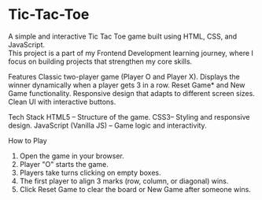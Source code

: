 # Tic-Tac-Toe
A simple and interactive  Tic Tac Toe game built using HTML, CSS, and JavaScript.  
This project is a part of my Frontend Development learning journey, where I focus on building projects that strengthen my core skills.

Features
Classic two-player game (Player O and Player X).
Displays the winner dynamically when a player gets 3 in a row.
Reset Game* and New Game functionality.
Responsive design that adapts to different screen sizes.
Clean UI with interactive buttons.

Tech Stack
HTML5 – Structure of the game.
CSS3– Styling and responsive design.
JavaScript (Vanilla JS) – Game logic and interactivity.

 How to Play
1. Open the game in your browser.
2. Player "O" starts the game.
3. Players take turns clicking on empty boxes.
4. The first player to align 3 marks (row, column, or diagonal) wins.
5. Click Reset Game to clear the board or New Game after someone wins.

